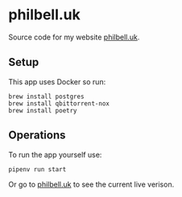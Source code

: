 # philbell.uk
Source code for my website [philbell.uk](http://philbell.uk).

## Setup
This app uses Docker so run:

    brew install postgres
    brew install qbittorrent-nox
    brew install poetry

## Operations
To run the app yourself use:

    pipenv run start

Or go to [philbell.uk](http://philbell.uk) to see the current live verison.